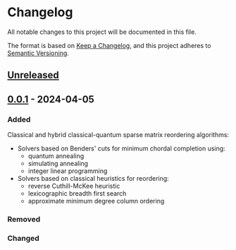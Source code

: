 <!--
SPDX-FileCopyrightText: 2024 2024 Quantum Application Lab

SPDX-License-Identifier: Apache-2.0
-->

# Changelog
All notable changes to this project will be documented in this file.

The format is based on [Keep a Changelog](https://keepachangelog.com/en/1.0.0/),
and this project adheres to [Semantic Versioning](https://semver.org/spec/v2.0.0.html).

## [Unreleased]

## [0.0.1] - 2024-04-05

### Added
Classical and hybrid classical-quantum sparse matrix reordering algorithms:
- Solvers based on Benders' cuts for minimum chordal completion using:
  - quantum annealing
  - simulating annealing
  - integer linear programming
- Solvers based on classical heuristics for reordering:
  - reverse Cuthill-McKee heuristic
  - lexicographic breadth first search
  - approximate minimum degree column ordering

### Removed

### Changed

[Unreleased]: https://github.com/QuantumApplicationLab/qreorder/compare/v0.0.1...HEAD
[0.0.1]: https://github.com/QuantumApplicationLab/qreorder/releases/tag/v0.0.1
